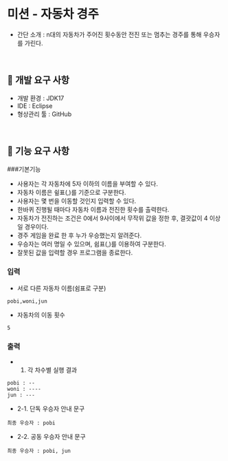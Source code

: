 # 미션 - 자동차 경주

- 간단 소개 : n대의 자동차가 주어진 횟수동안 전진 또는 멈추는 경주를 통해 우승자를 가린다.

<br>

## 🎯 개발 요구 사항
- 개발 환경 : JDK17
- IDE : Eclipse
- 형상관리 툴 : GitHub

<br>

## 🚗 기능 요구 사항

###기본기능

- 사용자는 각 자동차에 5자 이하의 이름을 부여할 수 있다.
- 자동차 이름은 슆표(,)를 기준으로 구분한다.
- 사용자는 몇 번을 이동할 것인지 입력할 수 있다.
- 한바퀴 진행될 때마다 자동차 이름과 전진한 횟수를 출력한다.
- 자동차가 전진하는 조건은 0에서 9사이에서 무작위 값을 정한 후, 결괏값이 4 이상일 경우이다.
- 경주 게임을 완료 한 후 누가 우승했는지 알려준다.
- 우승자는 여러 명일 수 있으며, 쉼표(,)를 이용하여 구분한다.
- 잘못된 값을 입력할 경우 프로그램을 종료한다.


### 입력

- 서로 다른 자동차 이름(쉼표로 구분)

```
pobi,woni,jun
```

- 자동차의 이동 횟수

```
5
```

### 출력

- 1. 각 차수별 실행 결과

```
pobi : --
woni : ----
jun : ---
```


- 2-1. 단독 우승자 안내 문구

```
최종 우승자 : pobi
```

- 2-2. 공동 우승자 안내 문구

```
최종 우승자 : pobi, jun
```